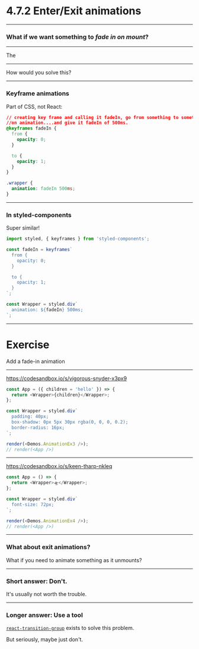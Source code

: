 # 4.7.2 Enter/Exit animations

---

### What if we want something to _fade in on mount_?

---

The <FadeDemo />

---

How would you solve this?

---

### Keyframe animations

Part of CSS, not React:

```css
// creating key frame and calling it fadeIn, go from something to something.  Then call this fadein
//on animation....and give it fadeIn of 500ms. 
@keyframes fadeIn {
  from {
    opacity: 0;
  }

  to {
    opacity: 1;
  }
}

.wrapper {
  animation: fadeIn 500ms;
}
```

---

### In styled-components

Super similar!

```js
import styled, { keyframes } from 'styled-components';

const fadeIn = keyframes`
  from {
    opacity: 0;
  }

  to {
    opacity: 1;
  }
`;

const Wrapper = styled.div`
  animation: ${fadeIn} 500ms;
`;
```

---

# Exercise

Add a fade-in animation

---

https://codesandbox.io/s/vigorous-snyder-x3px9

```js live=true split=[70,30]
const App = ({ children = 'hello' }) => {
  return <Wrapper>{children}</Wrapper>;
};

const Wrapper = styled.div`
  padding: 40px;
  box-shadow: 0px 5px 30px rgba(0, 0, 0, 0.2);
  border-radius: 16px;
`;

render(<Demos.AnimationEx3 />);
// render(<App />)
```

---

https://codesandbox.io/s/keen-tharp-nkleq

```js live=true split=[70,30]
const App = () => {
  return <Wrapper>🛸</Wrapper>;
};

const Wrapper = styled.div`
  font-size: 72px;
`;

render(<Demos.AnimationEx4 />);
// render(<App />)
```

---

### What about exit animations?

What if you need to animate something as it unmounts?

---

### Short answer: Don't.

It's usually not worth the trouble.

---

### Longer answer: Use a tool

[`react-transition-group`](https://reactcommunity.org/react-transition-group/) exists to solve this problem.

But seriously, maybe just don't.
